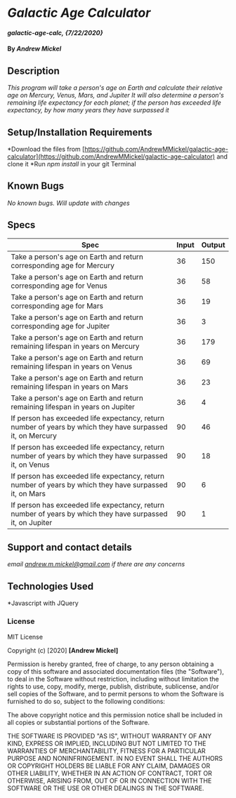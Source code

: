 # _Galactic Age Calculator_

#### _galactic-age-calc, {7/22/2020}_

#### By _**Andrew Mickel**_

## Description

_This program will take a person's age on Earth and calculate their relative age on Mercury, Venus, Mars, and Jupiter_
_It will also determine a person's remaining life expectancy for each planet; if the person has exceeded life expectancy, by how many years they have surpassed it_

## Setup/Installation Requirements

*Download the files from [https://github.com/AndrewMMickel/galactic-age-calculator](https://github.com/AndrewMMickel/galactic-age-calculator) and clone it
*Run _npm install_ in your git Terminal

## Known Bugs

_No known bugs. Will update with changes_

## Specs
|Spec|Input|Output|
|----|------|------|
|Take a person's age on Earth and return corresponding age for Mercury|36|150|
|Take a person's age on Earth and return corresponding age for Venus|36|58|
|Take a person's age on Earth and return corresponding age for Mars|36|19|
|Take a person's age on Earth and return corresponding age for Jupiter|36|3|
|Take a person's age on Earth and return remaining lifespan in years on Mercury|36|179|
|Take a person's age on Earth and return remaining lifespan in years on Venus|36|69|
|Take a person's age on Earth and return remaining lifespan in years on Mars|36|23|
|Take a person's age on Earth and return remaining lifespan in years on Jupiter|36|4|
|If person has exceeded life expectancy, return number of years by which they have surpassed it, on Mercury|90|46|
|If person has exceeded life expectancy, return number of years by which they have surpassed it, on Venus|90|18|
|If person has exceeded life expectancy, return number of years by which they have surpassed it, on Mars|90|6|
|If person has exceeded life expectancy, return number of years by which they have surpassed it, on Jupiter|90|1|

## Support and contact details

_email andrew.m.mickel@gmail.com if there are any concerns_

## Technologies Used

*Javascript with JQuery

### License

MIT License

Copyright (c) [2020] **[Andrew Mickel]**

Permission is hereby granted, free of charge, to any person obtaining a copy
of this software and associated documentation files (the "Software"), to deal
in the Software without restriction, including without limitation the rights
to use, copy, modify, merge, publish, distribute, sublicense, and/or sell
copies of the Software, and to permit persons to whom the Software is
furnished to do so, subject to the following conditions:

The above copyright notice and this permission notice shall be included in all
copies or substantial portions of the Software.

THE SOFTWARE IS PROVIDED "AS IS", WITHOUT WARRANTY OF ANY KIND, EXPRESS OR
IMPLIED, INCLUDING BUT NOT LIMITED TO THE WARRANTIES OF MERCHANTABILITY,
FITNESS FOR A PARTICULAR PURPOSE AND NONINFRINGEMENT. IN NO EVENT SHALL THE
AUTHORS OR COPYRIGHT HOLDERS BE LIABLE FOR ANY CLAIM, DAMAGES OR OTHER
LIABILITY, WHETHER IN AN ACTION OF CONTRACT, TORT OR OTHERWISE, ARISING FROM,
OUT OF OR IN CONNECTION WITH THE SOFTWARE OR THE USE OR OTHER DEALINGS IN THE
SOFTWARE.